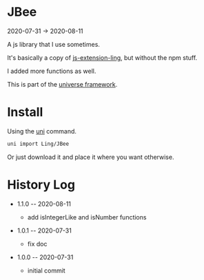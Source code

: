 JBee
===========
2020-07-31 -> 2020-08-11



A js library that I use sometimes.

It's basically a copy of [js-extension-ling](https://www.npmjs.com/package/js-extension-ling),
but without the npm stuff.

I added more functions as well.





This is part of the [universe framework](https://github.com/karayabin/universe-snapshot).


Install
==========
Using the [uni](https://github.com/lingtalfi/universe-naive-importer) command.
```bash
uni import Ling/JBee
```

Or just download it and place it where you want otherwise.








History Log
=============

- 1.1.0 -- 2020-08-11

    - add isIntegerLike and isNumber functions
    
- 1.0.1 -- 2020-07-31

    - fix doc
    
- 1.0.0 -- 2020-07-31

    - initial commit